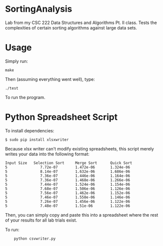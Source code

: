 # SortingAnalysis
Lab from my CSC 222 Data Structures and Algorithms Pt. II class. Tests the complexities of certain sorting algorithms against large data sets.

Usage
=======

Simply run:

`make`

Then (assuming everything went well), type:

`./test` 

To run the program.


Python Spreadsheet Script
=======

To install dependencies:

`$ sudo pip install xlsxwriter`


Because xlsx writer can't modify existing spreadsheets, this script merely writes your data into the following format:

	Input Size	 Selection Sort		Merge Sort		Quick Sort
	5				7.72e-07		1.472e-06		1.324e-06
	5				8.14e-07		1.632e-06		1.686e-06
	5				7.36e-07		1.446e-06		1.164e-06
	5				7.36e-07		1.468e-06		1.266e-06
	5				7.44e-07		1.524e-06		1.154e-06
	5				7.68e-07		1.506e-06		1.126e-06
	5				7.56e-07		1.462e-06		1.152e-06
	5				7.46e-07		1.558e-06		1.146e-06
	5				7.26e-07		1.456e-06		1.122e-06
	5				7.48e-07		1.51e-06		1.122e-06


Then, you can simply copy and paste this into a spreadsheet where
the rest of your results for all lab trials exist.

To run:

```Python
	python csvwriter.py
```